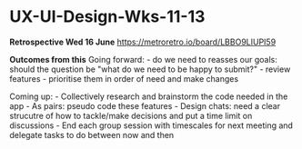# UX-UI-Design-Wks-11-13

**Retrospective Wed 16 June**
 https://metroretro.io/board/LBBO9LIUPI59
 
 **Outcomes from this** 
 Going forward:
      - do we need to reasses our goals: should the question be "what do we need to be happy to submit?"
      - review features
      - prioritise them in order of need and make changes
 
 Coming up:
      - Collectively research and brainstorm the code needed in the app 
      - As pairs: pseudo code these features
      - Design chats: need a clear strucutre of how to tackle/make decisions and put a time limit on discussions
      - End each group session with timescales for next meeting and delegate tasks to do between now and then
      
